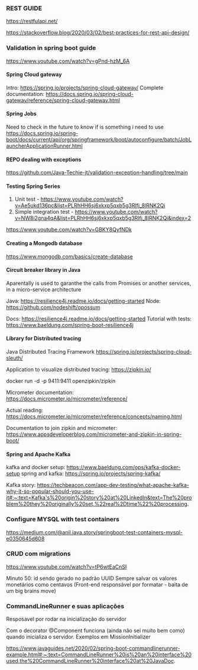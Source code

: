 ### REST GUIDE
https://restfulapi.net/

https://stackoverflow.blog/2020/03/02/best-practices-for-rest-api-design/

### Validation in spring boot guide
https://www.youtube.com/watch?v=gPnd-hzM_6A

#### Spring Cloud gateway
Intro: https://spring.io/projects/spring-cloud-gateway/
Complete documentation: https://docs.spring.io/spring-cloud-gateway/reference/spring-cloud-gateway.html

#### Spring Jobs
Need to check in the future to know if is something i need to use
https://docs.spring.io/spring-boot/docs/current/api/org/springframework/boot/autoconfigure/batch/JobLauncherApplicationRunner.html

#### REPO dealing with exceptions
https://github.com/Java-Techie-jt/validation-exception-handling/tree/main

#### Testing Spring Series
1) Unit test - https://www.youtube.com/watch?v=Ae5ukd136pc&list=PLRhHH6sj6xkxp5qxb5g3Rlfj_8lRNK2Qi
2) Simple integration test - https://www.youtube.com/watch?v=NW8i2gna4qA&list=PLRhHH6sj6xkxp5qxb5g3Rlfj_8lRNK2Qi&index=2

https://www.youtube.com/watch?v=GBKY8QyfNDk

#### Creating a Mongodb database
https://www.mongodb.com/basics/create-database

#### Circuit breaker library in Java

Aparentally is used to garanthe the calls from Promises or another services, in a micro-service architecture

Java: https://resilience4j.readme.io/docs/getting-started
Node: https://github.com/nodeshift/opossum

Docs: https://resilience4j.readme.io/docs/getting-started
Tutorial with tests: https://www.baeldung.com/spring-boot-resilience4j

#### Library for Distributed tracing

Java Distributed Tracing Framework
https://spring.io/projects/spring-cloud-sleuth/

Application to visualize distributed tracing:
https://zipkin.io/

docker run -d -p 9411:9411 openzipkin/zipkin

Micrometer documentation:
https://docs.micrometer.io/micrometer/reference/

Actual reading: https://docs.micrometer.io/micrometer/reference/concepts/naming.html

Documentation to join zipkin and micrometer:
https://www.appsdeveloperblog.com/micrometer-and-zipkin-in-spring-boot/

#### Spring and Apache Kafka

kafka and docker setup: https://www.baeldung.com/ops/kafka-docker-setup
spring and kafka: https://spring.io/projects/spring-kafka/

Kafka story:
https://techbeacon.com/app-dev-testing/what-apache-kafka-why-it-so-popular-should-you-use-it#:~:text=Kafka's%20origin%20story%20at%20LinkedIn&text=The%20problem%20they%20originally%20set,%22real%2Dtime%22%20processing.

### Configure MYSQL with test containers

https://medium.com/@anil.java.story/springboot-test-containers-mysql-e0350645d608

### CRUD com migrations
https://www.youtube.com/watch?v=tP6wtEaCnSI

Minuto 50: id sendo gerado no padrão UUID
Sempre salvar os valores monetários como centavos (Front-end responsável por formatar - baita de um big brains move)

### CommandLineRunner e suas aplicações

Resposavel por rodar na inicialização do servidor

Com o decorator @Component funciona (ainda não sei muito bem como) quando inicializa o servidor. Exemplos em MissionInitializer

https://www.javaguides.net/2020/02/spring-boot-commandlinerunner-example.html#:~:text=CommandLineRunner%20is%20an%20interface%20used,the%20CommandLineRunner%20interface%20at%20JavaDoc.